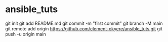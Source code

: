 # ansible_tuts



git init
git add README.md
git commit -m "first commit"
git branch -M main
git remote add origin https://github.com/clement-okyere/ansible_tuts.git
git push -u origin main
